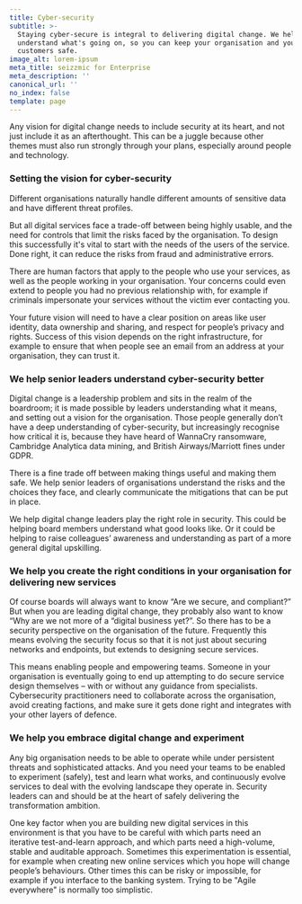 ```yaml
---
title: Cyber-security
subtitle: >-
  Staying cyber-secure is integral to delivering digital change. We help you
  understand what's going on, so you can keep your organisation and your
  customers safe.
image_alt: lorem-ipsum
meta_title: seizzmic for Enterprise
meta_description: ''
canonical_url: ''
no_index: false
template: page
---
```

Any vision for digital change needs to include security at its heart, and not just include it as an afterthought. This can be a juggle because other themes must also run strongly through your plans, especially around people and technology.

### Setting the vision for cyber-security

Different organisations naturally handle different amounts of sensitive data and have different threat profiles.

But all digital services face a trade-off between being highly usable, and the need for controls that limit the risks faced by the organisation. To design this successfully it's vital to start with the needs of the users of the service. Done right, it can reduce the risks from fraud and administrative errors.

There are human factors that apply to the people who use your services, as well as the people working in your organisation. Your concerns could even extend to people you had no previous relationship with, for example if criminals impersonate your services without the victim ever contacting you.

Your future vision will need to have a clear position on areas like user identity, data ownership and sharing, and respect for people’s privacy and rights. Success of this vision depends on the right infrastructure, for example to ensure that when people see an email from an address at your organisation, they can trust it.

### We help senior leaders understand cyber-security better

Digital change is a leadership problem and sits in the realm of the boardroom; it is made possible by leaders understanding what it means, and setting out a vision for the organisation. Those people generally don’t have a deep understanding of cyber-security, but increasingly recognise how critical it is, because they have heard of WannaCry ransomware, Cambridge Analytica data mining, and British Airways/Marriott fines under GDPR.

There is a fine trade off between making things useful and making them safe. We help senior leaders of organisations understand the risks and the choices they face, and clearly communicate the mitigations that can be put in place.

We help digital change leaders play the right role in security. This could be helping board members understand what good looks like. Or it could be helping to raise colleagues’ awareness and understanding as part of a more general digital upskilling.

### We help you create the right conditions in your organisation for delivering new services

Of course boards will always want to know “Are we secure, and compliant?” But when you are leading digital change, they probably also want to know “Why are we not more of a “digital business yet?”. So there has to be a security perspective on the organisation of the future. Frequently this means evolving the security focus so that it is not just about securing networks and endpoints, but extends to designing secure services.

This means enabling people and empowering teams. Someone in your organisation is eventually going to end up attempting to do secure service design themselves – with or without any guidance from specialists. Cybersecurity practitioners need to collaborate across the organisation, avoid creating factions, and make sure it gets done right and integrates with your other layers of defence.

### We help you embrace digital change and experiment

Any big organisation needs to be able to operate while under persistent threats and sophisticated attacks. And you need your teams to be enabled to experiment (safely), test and learn what works, and continuously evolve services to deal with the evolving landscape they operate in. Security leaders can and should be at the heart of safely delivering the transformation ambition.

One key factor when you are building new digital services in this environment is that you have to be careful with which parts need an iterative test-and-learn approach, and which parts need a high-volume, stable and auditable approach. Sometimes this experimentation is essential, for example when creating new online services which you hope will change people’s behaviours. Other times this can be risky or impossible, for example if you  interface to the banking system. Trying to be "Agile everywhere" is normally too simplistic.
